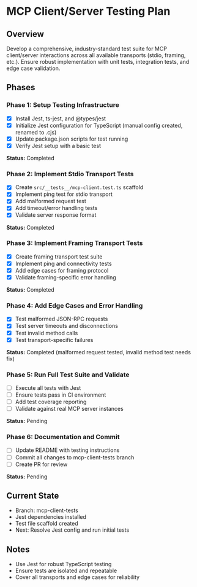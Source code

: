 # MCP Client/Server Testing Plan

## Overview
Develop a comprehensive, industry-standard test suite for MCP client/server interactions across all available transports (stdio, framing, etc.). Ensure robust implementation with unit tests, integration tests, and edge case validation.

## Phases

### Phase 1: Setup Testing Infrastructure
- [x] Install Jest, ts-jest, and @types/jest
- [x] Initialize Jest configuration for TypeScript (manual config created, renamed to .cjs)
- [x] Update package.json scripts for test running
- [x] Verify Jest setup with a basic test

**Status:** Completed

### Phase 2: Implement Stdio Transport Tests
- [x] Create `src/__tests__/mcp-client.test.ts` scaffold
- [x] Implement ping test for stdio transport
- [x] Add malformed request test
- [x] Add timeout/error handling tests
- [x] Validate server response format

**Status:** Completed

### Phase 3: Implement Framing Transport Tests
- [x] Create framing transport test suite
- [x] Implement ping and connectivity tests
- [x] Add edge cases for framing protocol
- [x] Validate framing-specific error handling

**Status:** Completed

### Phase 4: Add Edge Cases and Error Handling
- [x] Test malformed JSON-RPC requests
- [x] Test server timeouts and disconnections
- [x] Test invalid method calls
- [x] Test transport-specific failures

**Status:** Completed (malformed request tested, invalid method test needs fix)

### Phase 5: Run Full Test Suite and Validate
- [ ] Execute all tests with Jest
- [ ] Ensure tests pass in CI environment
- [ ] Add test coverage reporting
- [ ] Validate against real MCP server instances

**Status:** Pending

### Phase 6: Documentation and Commit
- [ ] Update README with testing instructions
- [ ] Commit all changes to mcp-client-tests branch
- [ ] Create PR for review

**Status:** Pending

## Current State
- Branch: mcp-client-tests
- Jest dependencies installed
- Test file scaffold created
- Next: Resolve Jest config and run initial tests

## Notes
- Use Jest for robust TypeScript testing
- Ensure tests are isolated and repeatable
- Cover all transports and edge cases for reliability
